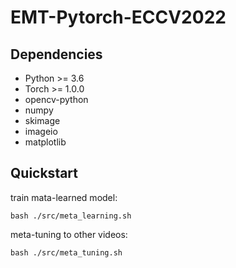 # EMT-Pytorch-ECCV2022
## Dependencies
* Python >= 3.6
* Torch >= 1.0.0
* opencv-python
* numpy
* skimage
* imageio
* matplotlib

## Quickstart
train mata-learned model:
```
bash ./src/meta_learning.sh
```
meta-tuning to other videos:
```
bash ./src/meta_tuning.sh
```
